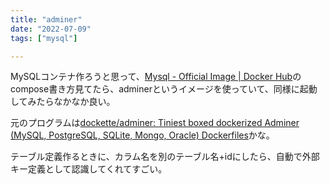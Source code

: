 ```yaml
---
title: "adminer"
date: "2022-07-09"
tags: ["mysql"]

---
```


MySQLコンテナ作ろうと思って、[Mysql - Official Image | Docker Hub](https://hub.docker.com/_/mysql)のcompose書き方見てたら、adminerというイメージを使っていて、同様に起動してみたらなかなか良い。

元のプログラムは[dockette/adminer: Tiniest boxed dockerized Adminer (MySQL, PostgreSQL, SQLite, Mongo, Oracle) Dockerfiles](https://github.com/dockette/adminer)かな。

テーブル定義作るときに、カラム名を別のテーブル名+idにしたら、自動で外部キー定義として認識してくれてすごい。
